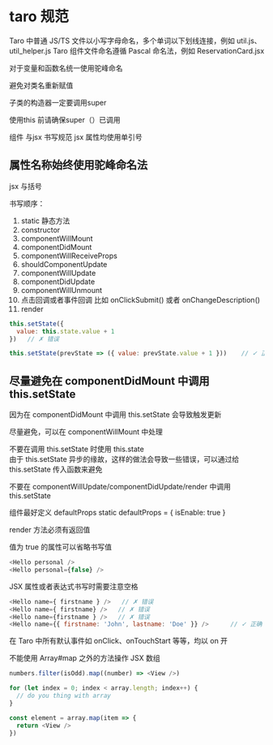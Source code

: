 # taro 规范
Taro 中普通 JS/TS 文件以小写字母命名，多个单词以下划线连接，例如 util.js、util_helper.js
Taro 组件文件命名遵循 Pascal 命名法，例如 ReservationCard.jsx

对于变量和函数名统一使用驼峰命名

避免对类名重新赋值

子类的构造器一定要调用super

使用this 前请确保super（）已调用

组件 与jsx 书写规范
jsx 属性均使用单引号

## 属性名称始终使用驼峰命名法

jsx 与括号

书写顺序：
1. static 静态方法
2. constructor
3. componentWillMount
4. componentDidMount
5. componentWillReceiveProps
6. shouldComponentUpdate
7. componentWillUpdate
8. componentDidUpdate
9. componentWillUnmount
10. 点击回调或者事件回调 比如 onClickSubmit() 或者 onChangeDescription()
11. render

```js
this.setState({
  value: this.state.value + 1
})   // ✗ 错误

this.setState(prevState => ({ value: prevState.value + 1 }))    // ✓ 正确

```

## 尽量避免在 componentDidMount 中调用 this.setState

因为在 componentDidMount 中调用 this.setState 会导致触发更新

 尽量避免，可以在 componentWillMount 中处理

不要在调用 this.setState 时使用 this.state  
由于 this.setState 异步的缘故，这样的做法会导致一些错误，可以通过给 this.setState 传入函数来避免

不要在 componentWillUpdate/componentDidUpdate/render 中调用 this.setState

组件最好定义 defaultProps
  static defaultProps = {
    isEnable: true
  }

render 方法必须有返回值

值为 true 的属性可以省略书写值

```js
<Hello personal />
<Hello personal={false} />
```

JSX 属性或者表达式书写时需要注意空格

```js
<Hello name={ firstname } />   // ✗ 错误
<Hello name={ firstname} />   // ✗ 错误
<Hello name={firstname } />   // ✗ 错误
<Hello name={{ firstname: 'John', lastname: 'Doe' }} />      // ✓ 正确
```

在 Taro 中所有默认事件如 onClick、onTouchStart 等等，均以 on 开

不能使用 Array#map 之外的方法操作 JSX 数组

```js
numbers.filter(isOdd).map((number) => <View />)

for (let index = 0; index < array.length; index++) {
  // do you thing with array
}

const element = array.map(item => {
  return <View />
})
```
